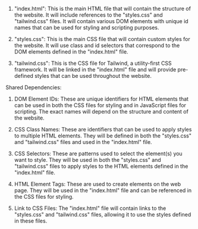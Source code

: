 1. "index.html": This is the main HTML file that will contain the structure of the website. It will include references to the "styles.css" and "tailwind.css" files. It will contain various DOM elements with unique id names that can be used for styling and scripting purposes.

2. "styles.css": This is the main CSS file that will contain custom styles for the website. It will use class and id selectors that correspond to the DOM elements defined in the "index.html" file.

3. "tailwind.css": This is the CSS file for Tailwind, a utility-first CSS framework. It will be linked in the "index.html" file and will provide pre-defined styles that can be used throughout the website.

Shared Dependencies:

1. DOM Element IDs: These are unique identifiers for HTML elements that can be used in both the CSS files for styling and in JavaScript files for scripting. The exact names will depend on the structure and content of the website.

2. CSS Class Names: These are identifiers that can be used to apply styles to multiple HTML elements. They will be defined in both the "styles.css" and "tailwind.css" files and used in the "index.html" file.

3. CSS Selectors: These are patterns used to select the element(s) you want to style. They will be used in both the "styles.css" and "tailwind.css" files to apply styles to the HTML elements defined in the "index.html" file.

4. HTML Element Tags: These are used to create elements on the web page. They will be used in the "index.html" file and can be referenced in the CSS files for styling.

5. Link to CSS Files: The "index.html" file will contain links to the "styles.css" and "tailwind.css" files, allowing it to use the styles defined in these files.